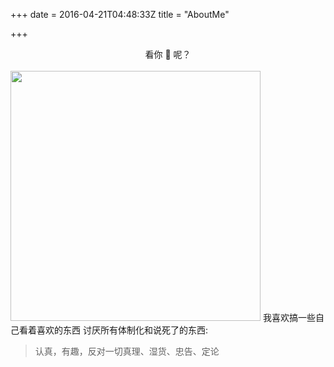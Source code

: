 +++
date = 2016-04-21T04:48:33Z
title = "AboutMe"

+++
<center>看你 🐎 呢？</center><br>  
<img src="kannima.jpg" style="width: auto; height: 400px !important;"/>  
我喜欢搞一些自己看着喜欢的东西  
讨厌所有体制化和说死了的东西:

> 认真，有趣，反对一切真理、湿货、忠告、定论